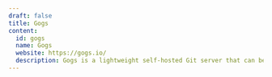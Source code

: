 ```yaml
---
draft: false
title: Gogs
content:
  id: gogs
  name: Gogs
  website: https://gogs.io/
  description: Gogs is a lightweight self-hosted Git server that can be run on just about anything.
---
```


